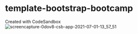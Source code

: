# template-bootstrap-bootcamp
Created with CodeSandbox
![screencapture-0dov8-csb-app-2021-07-01-13_57_51](https://user-images.githubusercontent.com/21962183/124136131-00d5b880-da74-11eb-8226-e726e5702290.png)

